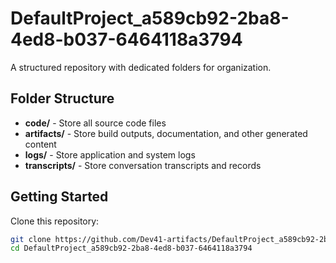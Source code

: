 # DefaultProject_a589cb92-2ba8-4ed8-b037-6464118a3794
A structured repository with dedicated folders for organization.

## Folder Structure

- **code/** - Store all source code files
- **artifacts/** - Store build outputs, documentation, and other generated content
- **logs/** - Store application and system logs
- **transcripts/** - Store conversation transcripts and records

## Getting Started

Clone this repository:
```bash
git clone https://github.com/Dev41-artifacts/DefaultProject_a589cb92-2ba8-4ed8-b037-6464118a3794
cd DefaultProject_a589cb92-2ba8-4ed8-b037-6464118a3794
```
